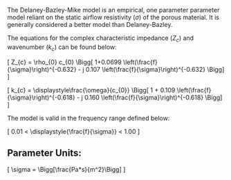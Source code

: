 The Delaney-Bazley-Mike model is an empirical, one parameter parameter model reliant on the static airflow resistivity $(\sigma)$ of the porous material.  It is generally considered a better model than Delaney-Bazley.

The equations for the complex characteristic impedance $(Z_{c})$ and wavenumber $(k_{c})$ can be found below:

\[
Z_{c} = \rho_{0} c_{0} 
  \Bigg[ 1+0.0699  \left(\frac{f}{\sigma}\right)^{-0.632} 
        - j 0.107  \left(\frac{f}{\sigma}\right)^{-0.632} \Bigg]
\]

\[
k_{c} = \displaystyle\frac{\omega}{c_{0}} 
  \Bigg[ 1 + 0.109  \left(\frac{f}{\sigma}\right)^{-0.618} 
         - j 0.160  \left(\frac{f}{\sigma}\right)^{-0.618} \Bigg]
\]

The model is valid in the frequency range defined below:

\[
0.01 < \displaystyle{\frac{f}{\sigma}} < 1.00
\]

## Parameter Units:

\[
    \sigma = \Bigg[\frac{Pa*s}{m^2}\Bigg]
\]